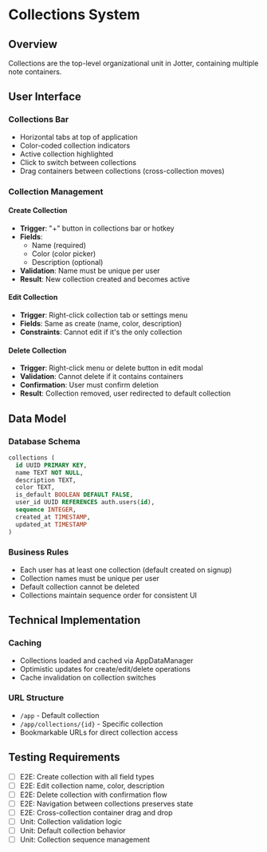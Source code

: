 # Collections System

## Overview
Collections are the top-level organizational unit in Jotter, containing multiple note containers.

## User Interface

### Collections Bar
- Horizontal tabs at top of application
- Color-coded collection indicators
- Active collection highlighted
- Click to switch between collections
- Drag containers between collections (cross-collection moves)

### Collection Management

#### Create Collection
- **Trigger**: "+" button in collections bar or hotkey
- **Fields**: 
  - Name (required)
  - Color (color picker)
  - Description (optional)
- **Validation**: Name must be unique per user
- **Result**: New collection created and becomes active

#### Edit Collection  
- **Trigger**: Right-click collection tab or settings menu
- **Fields**: Same as create (name, color, description)
- **Constraints**: Cannot edit if it's the only collection

#### Delete Collection
- **Trigger**: Right-click menu or delete button in edit modal
- **Validation**: Cannot delete if it contains containers
- **Confirmation**: User must confirm deletion
- **Result**: Collection removed, user redirected to default collection

## Data Model

### Database Schema
```sql
collections (
  id UUID PRIMARY KEY,
  name TEXT NOT NULL,
  description TEXT,
  color TEXT, 
  is_default BOOLEAN DEFAULT FALSE,
  user_id UUID REFERENCES auth.users(id),
  sequence INTEGER,
  created_at TIMESTAMP,
  updated_at TIMESTAMP
)
```

### Business Rules
- Each user has at least one collection (default created on signup)
- Collection names must be unique per user
- Default collection cannot be deleted
- Collections maintain sequence order for consistent UI

## Technical Implementation

### Caching
- Collections loaded and cached via AppDataManager
- Optimistic updates for create/edit/delete operations
- Cache invalidation on collection switches

### URL Structure
- `/app` - Default collection
- `/app/collections/{id}` - Specific collection
- Bookmarkable URLs for direct collection access

## Testing Requirements
- [ ] E2E: Create collection with all field types
- [ ] E2E: Edit collection name, color, description
- [ ] E2E: Delete collection with confirmation flow
- [ ] E2E: Navigation between collections preserves state
- [ ] E2E: Cross-collection container drag and drop
- [ ] Unit: Collection validation logic
- [ ] Unit: Default collection behavior
- [ ] Unit: Collection sequence management
